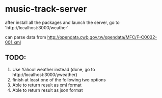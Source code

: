 music-track-server
==================

after install all the packages and launch the server, go to 'http://localhost:3000/weather'


can parse data from http://opendata.cwb.gov.tw/opendata/MFC/F-C0032-001.xml

TODO:
----
1. Use Yahoo! weather instead (done, go to http://localhost:3000/yweather)
2. finish at least one of the following two options
3. Able to return result as xml format
4. Able to return result as json format
